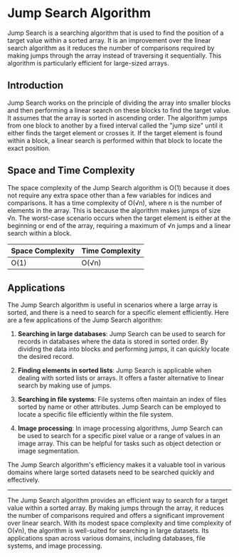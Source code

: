 # Jump Search Algorithm

Jump Search is a searching algorithm that is used to find the position of a target value within a sorted array. It is an improvement over the linear search algorithm as it reduces the number of comparisons required by making jumps through the array instead of traversing it sequentially. This algorithm is particularly efficient for large-sized arrays.

## Introduction

Jump Search works on the principle of dividing the array into smaller blocks and then performing a linear search on these blocks to find the target value. It assumes that the array is sorted in ascending order. The algorithm jumps from one block to another by a fixed interval called the "jump size" until it either finds the target element or crosses it. If the target element is found within a block, a linear search is performed within that block to locate the exact position.

## Space and Time Complexity

The space complexity of the Jump Search algorithm is O(1) because it does not require any extra space other than a few variables for indices and comparisons. It has a time complexity of O(√n), where n is the number of elements in the array. This is because the algorithm makes jumps of size √n. The worst-case scenario occurs when the target element is either at the beginning or end of the array, requiring a maximum of √n jumps and a linear search within a block.

| Space Complexity | Time Complexity |
| ---------------- | --------------- |
| O(1)             | O(√n)           |

## Applications

The Jump Search algorithm is useful in scenarios where a large array is sorted, and there is a need to search for a specific element efficiently. Here are a few applications of the Jump Search algorithm:

1. **Searching in large databases**: Jump Search can be used to search for records in databases where the data is stored in sorted order. By dividing the data into blocks and performing jumps, it can quickly locate the desired record.

2. **Finding elements in sorted lists**: Jump Search is applicable when dealing with sorted lists or arrays. It offers a faster alternative to linear search by making use of jumps.

3. **Searching in file systems**: File systems often maintain an index of files sorted by name or other attributes. Jump Search can be employed to locate a specific file efficiently within the file system.

4. **Image processing**: In image processing algorithms, Jump Search can be used to search for a specific pixel value or a range of values in an image array. This can be helpful for tasks such as object detection or image segmentation.

The Jump Search algorithm's efficiency makes it a valuable tool in various domains where large sorted datasets need to be searched quickly and effectively.

---

The Jump Search algorithm provides an efficient way to search for a target value within a sorted array. By making jumps through the array, it reduces the number of comparisons required and offers a significant improvement over linear search. With its modest space complexity and time complexity of O(√n), the algorithm is well-suited for searching in large datasets. Its applications span across various domains, including databases, file systems, and image processing.
